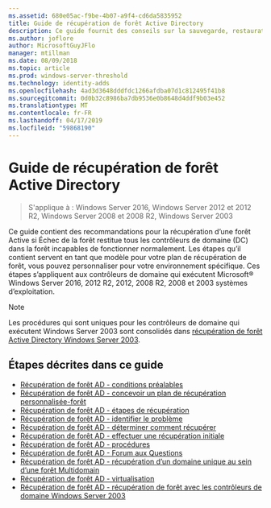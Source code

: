 ```yaml
---
ms.assetid: 680e05ac-f9be-4b07-a9f4-cd6da5835952
title: Guide de récupération de forêt Active Directory
description: Ce guide fournit des conseils sur la sauvegarde, restauration et récupération d’urgence d’active directory.
ms.author: joflore
author: MicrosoftGuyJFlo
manager: mtillman
ms.date: 08/09/2018
ms.topic: article
ms.prod: windows-server-threshold
ms.technology: identity-adds
ms.openlocfilehash: 4ad3d3648dddfdc1266afdba07d1c812495f41b8
ms.sourcegitcommit: 0d0b32c8986ba7db9536e0b8648d4ddf9b03e452
ms.translationtype: MT
ms.contentlocale: fr-FR
ms.lasthandoff: 04/17/2019
ms.locfileid: "59868190"
---
```

# <a name="active-directory-forest-recovery-guide"></a>Guide de récupération de forêt Active Directory

>S'applique à : Windows Server 2016, Windows Server 2012 et 2012 R2, Windows Server 2008 et 2008 R2, Windows Server 2003

Ce guide contient des recommandations pour la récupération d’une forêt Active si Échec de la forêt restitue tous les contrôleurs de domaine (DC) dans la forêt incapables de fonctionner normalement. Les étapes qu’il contient servent en tant que modèle pour votre plan de récupération de forêt, vous pouvez personnaliser pour votre environnement spécifique. Ces étapes s’appliquent aux contrôleurs de domaine qui exécutent Microsoft® Windows Server 2016, 2012 R2, 2012, 2008 R2, 2008 et 2003 systèmes d’exploitation.  
  
> [!NOTE]
> Les procédures qui sont uniques pour les contrôleurs de domaine qui exécutent Windows Server 2003 sont consolidés dans [récupération de forêt Active Directory Windows Server 2003](AD-Forest-Recovery-Windows-Server-2003.md).  
  
## <a name="steps-outlined-in-this-guide"></a>Étapes décrites dans ce guide
  
- [Récupération de forêt AD - conditions préalables](AD-Forest-Recovery-Prerequisties.md)  
- [Récupération de forêt AD - concevoir un plan de récupération personnalisée-forêt](AD-Forest-Recovery-Devising-a-Plan.md)  
- [Récupération de forêt AD - étapes de récupération](AD-Forest-Recovery-Steps-For-Restoring.md)
- [Récupération de forêt AD - identifier le problème](AD-Forest-Recovery-Identify-the-Problem.md)
- [Récupération de forêt AD - déterminer comment récupérer](AD-Forest-Recovery-Determine-how-to-Recover.md)
- [Récupération de forêt AD - effectuer une récupération initiale](AD-Forest-Recovery-Perform-initial-recovery.md)  
- [Récupération de forêt AD - procédures](AD-Forest-Recovery-Procedures.md)  
- [Récupération de forêt AD - Forum aux Questions](AD-Forest-Recovery-FAQ.md)  
- [Récupération de forêt AD - récupération d’un domaine unique au sein d’une forêt Multidomain](AD-Forest-Recovery-Single-Domain-in-Multidomain-Recovery.md)  
- [Récupération de forêt AD - virtualisation](AD-Forest-Recovery-Virtualization.md)
- [Récupération de forêt AD - récupération de forêt avec les contrôleurs de domaine Windows Server 2003](AD-Forest-Recovery-Windows-Server-2003.md)  
